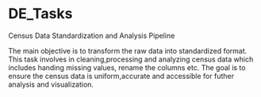 # DE_Tasks
Census Data Standardization and Analysis Pipeline

The main objective is to transform the raw data into standardized format. This task involves in cleaning,processing and analyzing census data which includes handing missing values, rename the columns etc. The goal is to ensure the census data is uniform,accurate and accessible for futher analysis and visualization.


